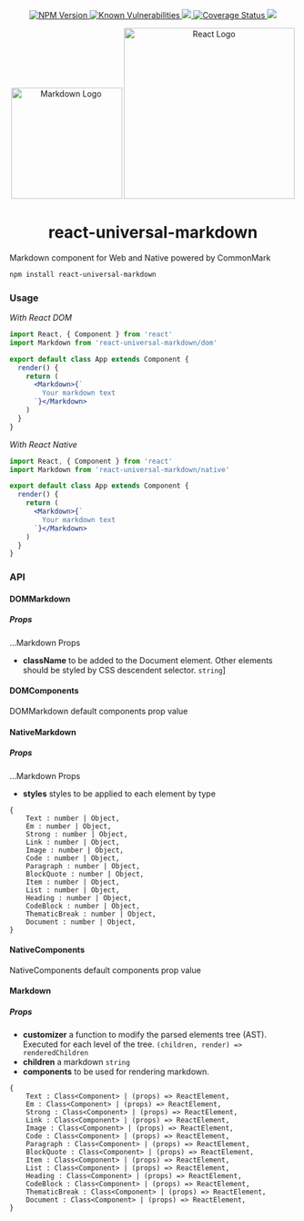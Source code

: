 <div align="center">
  <p>
    <a href="https://npm.im/react-universal-markdown">
        <img src="https://img.shields.io/npm/v/react-universal-markdown.svg"
              alt="NPM Version" />
    </a>
    <a href="https://snyk.io/test/github/iddan/react-universal-markdown">
        <img src="https://snyk.io/test/npm/react-universal-markdown/badge.svg"
              alt="Known Vulnerabilities"
              data-canonical-src="https://snyk.io/test/npm/react-universal-markdown"/>
    </a>
    <a href="https://travis-ci.org/iddan/react-universal-markdown">
      <img src="https://travis-ci.org/iddan/react-universal-markdown.svg?branch=master" />
    </a>
    <a href='https://coveralls.io/github/iddan/react-universal-markdown?branch=master'>
      <img src='https://coveralls.io/repos/github/iddan/react-universal-markdown/badge.svg?branch=master' alt='Coverage Status' />
    </a>
    <a href="https://app.fossa.io/projects/git%2Bhttps%3A%2F%2Fgithub.com%2Fiddan%2Freact-universal-markdown?ref=badge_shield" alt="FOSSA Status">
      <img src="https://app.fossa.io/api/projects/git%2Bhttps%3A%2F%2Fgithub.com%2Fiddan%2Freact-universal-markdown.svg?type=shield"/>
    </a>
  </p>
  <img alt="Markdown Logo" width="195" src="https://cdn.rawgit.com/iddan/react-universal-markdown/master/assets/markdown.svg" />
  <img alt="React Logo" width="300" src="https://cdn.rawgit.com/iddan/react-universal-markdown/master/assets/react.svg" />
  <h1>react-universal-markdown</h1>
</div>

Markdown component for Web and Native powered by CommonMark

```bash
npm install react-universal-markdown
```

### Usage

*With React DOM*
```jsx
import React, { Component } from 'react'
import Markdown from 'react-universal-markdown/dom'

export default class App extends Component {
  render() {
    return (
      <Markdown>{`
        Your markdown text
      `}</Markdown>
    )
  }
}
```

*With React Native*
```jsx
import React, { Component } from 'react'
import Markdown from 'react-universal-markdown/native'

export default class App extends Component {
  render() {
    return (
      <Markdown>{`
        Your markdown text
      `}</Markdown>
    )
  }
}
```

### API

#### DOMMarkdown

##### Props

 ...Markdown Props

 - **className** to be added to the Document element. Other elements should be styled by CSS descendent selector. `string`]

#### DOMComponents

DOMMarkdown default components prop value

#### NativeMarkdown

##### Props

 ...Markdown Props

 - **styles** styles to be applied to each element by type
```
{
    Text : number | Object,
    Em : number | Object,
    Strong : number | Object,
    Link : number | Object,
    Image : number | Object,
    Code : number | Object,
    Paragraph : number | Object,
    BlockQuote : number | Object,
    Item : number | Object,
    List : number | Object,
    Heading : number | Object,
    CodeBlock : number | Object,
    ThematicBreak : number | Object,
    Document : number | Object,
}
```

#### NativeComponents

NativeComponents default components prop value

#### Markdown

##### Props

 - **customizer** a function to modify the parsed elements tree (AST). Executed for each level of the tree. `(children, render) => renderedChildren`
 - **children** a markdown `string`
 - **components** to be used for rendering markdown.
 ```
 {
     Text : Class<Component> | (props) => ReactElement,
     Em : Class<Component> | (props) => ReactElement,
     Strong : Class<Component> | (props) => ReactElement,
     Link : Class<Component> | (props) => ReactElement,
     Image : Class<Component> | (props) => ReactElement,
     Code : Class<Component> | (props) => ReactElement,
     Paragraph : Class<Component> | (props) => ReactElement,
     BlockQuote : Class<Component> | (props) => ReactElement,
     Item : Class<Component> | (props) => ReactElement,
     List : Class<Component> | (props) => ReactElement,
     Heading : Class<Component> | (props) => ReactElement,
     CodeBlock : Class<Component> | (props) => ReactElement,
     ThematicBreak : Class<Component> | (props) => ReactElement,
     Document : Class<Component> | (props) => ReactElement,
 }
 ```
